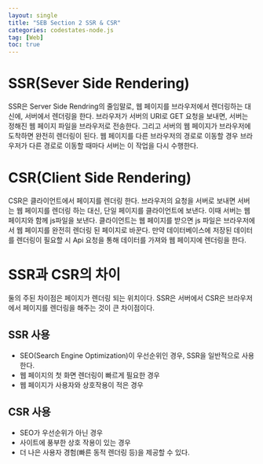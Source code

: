 ```yaml
---
layout: single
title: "SEB Section 2 SSR & CSR"
categories: codestates-node.js
tag: [Web]
toc: true
---
```


# SSR(Sever Side Rendering)

SSR은 Server Side Rendring의 줄임말로, 웹 페이지를 브라우저에서 렌더링하는 대신에, 서버에서 렌더링을 한다. 브라우저가 서버의 URI로 GET 요청을 보내면, 서버는 정해진 웹 페이지 파일을 브라우저로 전송한다. 그리고 서버의 웹 페이지가 브라우저에 도착하면 완전히 렌더링이 된다. 웹 페이지를 다른 브라우저의 경로로 이동할 경우 브라우저가 다른 경로로 이동할 때마다 서버는 이 작업을 다시 수행한다.

# CSR(Client Side Rendering)

CSR은 클라이언트에서 페이지를 렌더링 한다. 브라우저의 요청을 서버로 보내면 서버는 웹 페이지를 렌더링 하는 대신, 단일 페이지를 클라이언트에 보낸다. 이때 서버는 웹 페이지와 함께 js파일을 보낸다. 클라이언트는 웹 페이지를 받으면 js 파일은 브라우저에서 웹 페이지를 완전히 렌더링 된 페이지로 바꾼다. 만약 데이터베이스에 저장된 데이터를 렌더링이 필요할 시 Api 요청을 통해 데이터를 가져와 웹 페이지에 렌더링을 한다.

# SSR과 CSR의 차이

둘의 주된 차이점은 페이지가 렌더링 되는 위치이다. SSR은 서버에서 CSR은 브라우저에서 페이지를 렌더링을 해주는 것이 큰 차이점이다.

## SSR 사용

- SEO(Search Engine Optimization)이 우선순위인 경우, SSR을 일반적으로 사용한다.
- 웹 페이지의 첫 화면 렌더링이 빠르게 필요한 경우
- 웹 페이지가 사용자와 상호작용이 적은 경우

## CSR 사용

- SEO가 우선순위가 아닌 경우
- 사이트에 풍부한 상호 작용이 있는 경우
- 더 나은 사용자 경험(빠른 동적 렌더링 등)을 제공할 수 있다.
